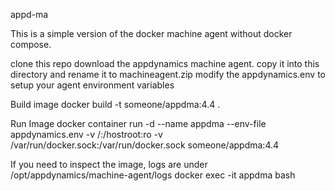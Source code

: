appd-ma

This is a simple version of the docker machine agent without docker compose.

clone this repo
download the appdynamics machine agent.  copy it into this directory and rename it to machineagent.zip
modify the appdynamics.env to setup your agent environment variables

Build image
	docker build -t someone/appdma:4.4 .

Run Image
	docker container run -d --name appdma --env-file appdynamics.env -v /:/hostroot:ro -v /var/run/docker.sock:/var/run/docker.sock someone/appdma:4.4 

If you need to inspect the image, logs are under /opt/appdynamics/machine-agent/logs
	docker exec -it appdma bash
